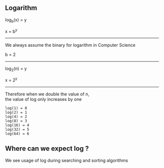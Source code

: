 ## Logarithm

log<sub>b</sub>(x) = y

x = b<sup>y</sup>

---

We always assume the binary for logarithm in Computer Science

b = 2

---

log<sub>2</sub>(n) = y

x = 2<sup>y<sup>

---
Therefore when we double the value of n, <br/>
the value of log only increases by one

```
log(1) = 0
log(2) = 1
log(4) = 2
log(8) = 3
log(16) = 4
log(32) = 5
log(64) = 6
```

## Where can we expect log ?

We see usage of log during searching
and sorting algorithms